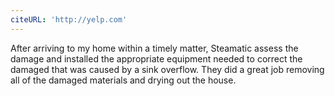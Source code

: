 ```yaml
---
citeURL: 'http://yelp.com'
---
```

After arriving to my home within a timely matter, Steamatic assess the damage and installed the appropriate equipment needed to correct the damaged that was caused by a sink overflow. They did a great job removing all of the damaged materials and drying out the house.